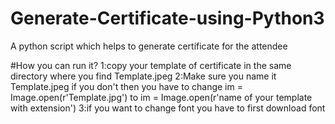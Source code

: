 # Generate-Certificate-using-Python3
A python script which helps to generate certificate for the attendee

#How you can run it?
1:copy your template of certificate in the same directory where you find Template.jpeg
2:Make sure you name it Template.jpeg if you don't then you have to change im = Image.open(r'Template.jpg') to im = Image.open(r'name of your template with extension')
3:if you want to change font you have to first download font

